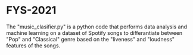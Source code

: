# FYS-2021
The "music_clasifier.py" is a python code that performs data analysis and machine learning on a dataset of Spotify songs to differantiate between "Pop" and "Classical" genre based on the "liveness" and "loudness" features of the songs.
